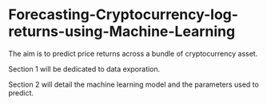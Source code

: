 # Forecasting-Cryptocurrency-log-returns-using-Machine-Learning
The aim is to predict price returns across a bundle of cryptocurrency asset.


Section 1 will be dedicated to data exporation. 


Section 2 will detail the machine learning model and the parameters used to predict. 
